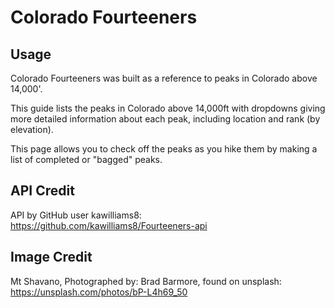 # Colorado Fourteeners

## Usage
Colorado Fourteeners was built as a reference to peaks in Colorado above 14,000'.

This guide lists the peaks in Colorado above 14,000ft with dropdowns giving more detailed information about each peak, including location and rank (by elevation). 

This page allows you to check off the peaks as you hike them by making a list of completed or "bagged" peaks.


## API Credit
API by GitHub user kawilliams8: https://github.com/kawilliams8/Fourteeners-api

## Image Credit
Mt Shavano, Photographed by: Brad Barmore, found on unsplash: https://unsplash.com/photos/bP-L4h69_50

